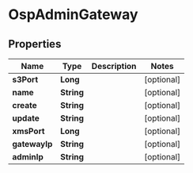 # OspAdminGateway

## Properties
Name | Type | Description | Notes
------------ | ------------- | ------------- | -------------
**s3Port** | **Long** |  |  [optional]
**name** | **String** |  |  [optional]
**create** | **String** |  |  [optional]
**update** | **String** |  |  [optional]
**xmsPort** | **Long** |  |  [optional]
**gatewayIp** | **String** |  |  [optional]
**adminIp** | **String** |  |  [optional]
